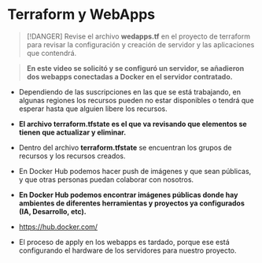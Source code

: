 
# Terraform y WebApps

> [!DANGER]
> Revise el archivo **wedapps.tf** en el proyecto de terraform para revisar la configuración y creación de servidor y las aplicaciones que contendrá.

> **En este video se solicitó y se configuró un servidor, se añadieron dos webapps conectadas a Docker en el servidor contratado.**

- Dependiendo de las suscripciones en las que se está trabajando, en algunas regiones los recursos pueden no estar disponibles o tendrá que esperar hasta que alguien libere los recursos. 

- **El archivo terraform.tfstate es el que va revisando que elementos se tienen que actualizar y eliminar.**
- Dentro del archivo **terraform.tfstate** se encuentran los grupos de recursos y los recursos creados.

- En Docker Hub podemos hacer push de imágenes y que sean públicas, y que otras personas puedan colaborar con nosotros.
- **En Docker Hub podemos encontrar imágenes públicas donde hay ambientes de diferentes herramientas y proyectos ya configurados (IA, Desarrollo, etc).**

- https://hub.docker.com/

- El proceso de apply en los webapps es tardado, porque ese está configurando el hardware de los servidores para nuestro proyecto.



